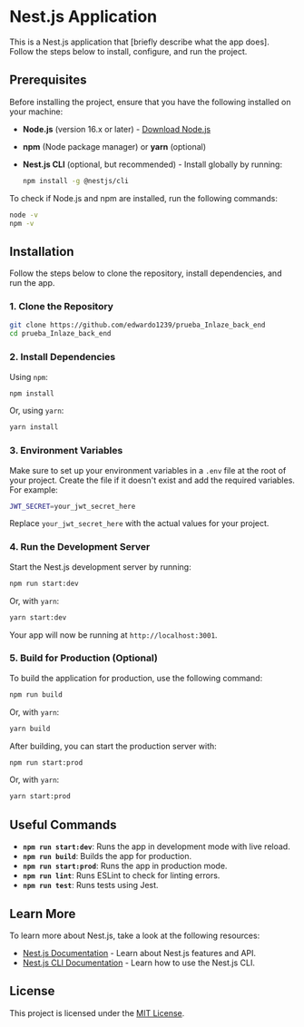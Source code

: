 
# Nest.js Application

This is a Nest.js application that [briefly describe what the app does]. Follow the steps below to install, configure, and run the project.

## Prerequisites

Before installing the project, ensure that you have the following installed on your machine:

- **Node.js** (version 16.x or later) - [Download Node.js](https://nodejs.org/)
- **npm** (Node package manager) or **yarn** (optional)
- **Nest.js CLI** (optional, but recommended) - Install globally by running:
  
  ```bash
  npm install -g @nestjs/cli
  ```

To check if Node.js and npm are installed, run the following commands:

```bash
node -v
npm -v
```

## Installation

Follow the steps below to clone the repository, install dependencies, and run the app.

### 1. Clone the Repository

```bash
git clone https://github.com/edwardo1239/prueba_Inlaze_back_end
cd prueba_Inlaze_back_end
```

### 2. Install Dependencies

Using `npm`:

```bash
npm install
```

Or, using `yarn`:

```bash
yarn install
```

### 3. Environment Variables

Make sure to set up your environment variables in a `.env` file at the root of your project. Create the file if it doesn't exist and add the required variables. For example:

```bash
JWT_SECRET=your_jwt_secret_here
```

Replace  `your_jwt_secret_here` with the actual values for your project.

### 4. Run the Development Server

Start the Nest.js development server by running:

```bash
npm run start:dev
```

Or, with `yarn`:

```bash
yarn start:dev
```

Your app will now be running at `http://localhost:3001`.

### 5. Build for Production (Optional)

To build the application for production, use the following command:

```bash
npm run build
```

Or, with `yarn`:

```bash
yarn build
```

After building, you can start the production server with:

```bash
npm run start:prod
```

Or, with `yarn`:

```bash
yarn start:prod
```

## Useful Commands

- **`npm run start:dev`**: Runs the app in development mode with live reload.
- **`npm run build`**: Builds the app for production.
- **`npm run start:prod`**: Runs the app in production mode.
- **`npm run lint`**: Runs ESLint to check for linting errors.
- **`npm run test`**: Runs tests using Jest.

## Learn More

To learn more about Nest.js, take a look at the following resources:

- [Nest.js Documentation](https://docs.nestjs.com/) - Learn about Nest.js features and API.
- [Nest.js CLI Documentation](https://docs.nestjs.com/cli/overview) - Learn how to use the Nest.js CLI.

## License

This project is licensed under the [MIT License](LICENSE).

